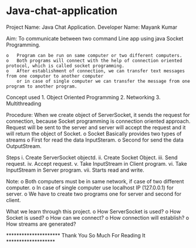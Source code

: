 # Java-chat-application
Project Name: Java Chat Application.
Developer Name: Mayank Kumar

Aim: To communicate between two command Line app using java Socket Programming.

	o	Program can be run on same computer or two different computers.
	o	Both programs will connect with the help of connection oriented protocol, which is called socket programming.
	o	After establishment of connection, we can transfer text messages from one computer to another computer
		or in case of single computer we can transfer the message from one program to another program.

Concept used
	1.	Object Oriented Programming 
	2.	Networking 
	3.	Multithreading


Procedure:
	When we create object of ServerSocket, it sends the request for connection, because Socket programming is connection oriented approach.
	Request will be sent to the server and server will accept the request and it will return the object of Socket.
		    o	Socket Basically provides two types of streams 
			o	First for read the data InputSteram.
			o	Second for send the data OutputStream.

Steps
	i.	Create ServerSocket objectd.
	ii.	Create Socket Object.
	iii.	Send request.
	iv.	Accept request.
	v.	Take InputStream in Client program.
	vi.	Take InputStream in Server program.
	vii.	Starts read and write.

Note:
	o	Both computers must be in same network, if case of two different computer.
	o	In case of single computer use localhost IP (127.0.0.1) for server.
	o	We have to create two programs one for server and second for client.

What we learn through this project.
	o	How ServerSocket is used?
	o	How Socket is used?
	o	How can we connect?
	o	How connection will establish?
	o	How streams are generated?

*********************    Thank You So Much For Reading It  *******************